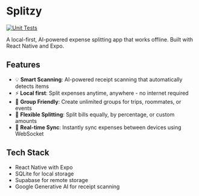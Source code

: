 # Splitzy

[![Unit Tests](https://github.com/aurmartin/splitzy/actions/workflows/ci.yml/badge.svg)](https://github.com/aurmartin/splitzy/actions/workflows/ci.yml)

A local-first, AI-powered expense splitting app that works offline. Built with React Native and Expo.

## Features

- 💡 **Smart Scanning**: AI-powered receipt scanning that automatically detects items
- ⚡ **Local first**: Split expenses anytime, anywhere - no internet required
- 👥 **Group Friendly**: Create unlimited groups for trips, roommates, or events
- 💸 **Flexible Splitting**: Split bills equally, by percentage, or custom amounts
- 🔄 **Real-time Sync**: Instantly sync expenses between devices using WebSocket

## Tech Stack

- React Native with Expo
- SQLite for local storage
- Supabase for remote storage
- Google Generative AI for receipt scanning
